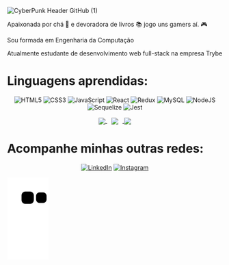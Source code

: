
![CyberPunk Header GitHub (1)](https://user-images.githubusercontent.com/82115900/167969149-58ea0d40-6ac2-4973-8d72-f56396fae6e0.png)


Apaixonada por chá :tea: e devoradora de livros :books: 
jogo uns gamers aí. :video_game:

Sou formada em Engenharia da Computação 

Atualmente estudante de desenvolvimento web full-stack na empresa Trybe

# Linguagens aprendidas:

<p align="center">
<a> <img alt="HTML5" src="https://img.shields.io/badge/HTML5-E34F26?style=for-the-badge&logo=html5&logoColor=white"> </a>
<a> <img alt="CSS3" src="https://img.shields.io/badge/CSS-239120?&style=for-the-badge&logo=css3&logoColor=white"> </a>
<a> <img alt="JavaScript" src="https://img.shields.io/badge/JavaScript-F7DF1E?style=for-the-badge&logo=javascript&logoColor=black"> </a>
<a> <img alt="React" src="https://img.shields.io/badge/React-20232A?style=for-the-badge&logo=react&logoColor=61DAFB"> </a>
<a> <img alt="Redux" src="https://img.shields.io/badge/Redux-593D88?style=for-the-badge&logo=redux&logoColor=white"> </a>
<a> <img alt="MySQL" src="https://img.shields.io/badge/MySQL-005C84?style=for-the-badge&logo=mysql&logoColor=white"> </a>
<a> <img alt="NodeJS" src="https://img.shields.io/badge/Node.js-43853D?style=for-the-badge&logo=node.js&logoColor=white"> </a>
<a> <img alt="Sequelize" src="https://img.shields.io/badge/sequelize-323330?style=for-the-badge&logo=sequelize&logoColor=blue"> </a>
<a> <img alt="Jest" src="https://img.shields.io/badge/Jest-323330?style=for-the-badge&logo=Jest&logoColor=white"> </a>
</p>

<!-- Status -->

<div align="center">

<a href="https://github.com/ClairPenido/github-readme-stats">
<img  align="center" width="380px" src="https://github-readme-stats.vercel.app/api/top-langs/?username=ClairPenido&layout=compact&theme=outrun"/>
</a>

<a href="https://github.com/ClairPenido/github-readme-stats">
<img hspace="10" align="center" width="380px" src="https://github-readme-stats.vercel.app/api?username=ClairPenido&theme=outrun"/>
</a>

<a href="https://github.com/anuraghazra/github-readme-stats">
<img align="center" width="380px" src="https://github-readme-stats.vercel.app/api/wakatime?username=clair_penido&layout=compact&theme=outrun"/>
</a>

</div>




# Acompanhe minhas outras redes:

<p align="center">
<a href="https://www.linkedin.com/in/clair-de-andrade-penido/" target="_blank"><img alt="LinkedIn" src="https://img.shields.io/badge/LinkedIn-0077B5?style=for-the-badge&logo=linkedin&logoColor=white"></a>
<a href="https://www.instagram.com/clair_penido/" target="_blank"><img alt="Instagram" src="https://img.shields.io/badge/Instagram-E4405F?style=for-the-badge&logo=instagram&logoColor=white"></a>

</p>

![Snake animation](https://github.com/ClairPenido/ClairPenido/blob/output/github-contribution-grid-snake.svg)


